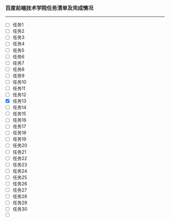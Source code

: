 ### 百度前端技术学院任务清单及完成情况

---

- [ ] 任务1
- [ ] 任务2
- [ ] 任务3
- [ ] 任务4
- [ ] 任务5
- [ ] 任务6
- [ ] 任务7
- [ ] 任务8
- [ ] 任务9
- [ ] 任务10
- [ ] 任务11
- [ ] 任务12
- [x] 任务13
- [ ] 任务14
- [ ] 任务15
- [ ] 任务16
- [ ] 任务17
- [ ] 任务18
- [ ] 任务19
- [ ] 任务20
- [ ] 任务21
- [ ] 任务22
- [ ] 任务23
- [ ] 任务24
- [ ] 任务25
- [ ] 任务26
- [ ] 任务27
- [ ] 任务28
- [ ] 任务29
- [ ] 任务30
- [ ] ​